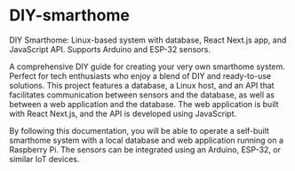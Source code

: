 # DIY-smarthome
DIY Smarthome: Linux-based system with database, React Next.js app, and JavaScript API. Supports Arduino and ESP-32 sensors.

A comprehensive DIY guide for creating your very own smarthome system. Perfect for tech enthusiasts who enjoy a blend of DIY and ready-to-use solutions. This project features a database, a Linux host, and an API that facilitates communication between sensors and the database, as well as between a web application and the database. The web application is built with React Next.js, and the API is developed using JavaScript.

By following this documentation, you will be able to operate a self-built smarthome system with a local database and web application running on a Raspberry Pi. The sensors can be integrated using an Arduino, ESP-32, or similar IoT devices.
